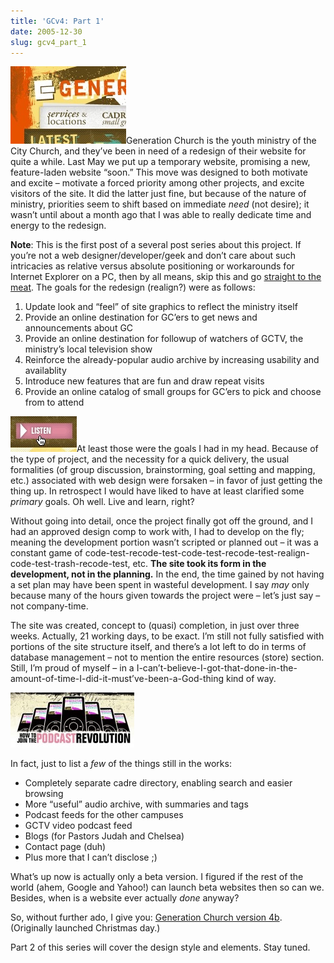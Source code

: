 ```yaml
---
title: 'GCv4: Part 1'
date: 2005-12-30
slug: gcv4_part_1
---
```

<p><img src="/assets/img/gcv4_logo.jpg" width="185" height="124" class="imgright" />Generation Church is the youth ministry of the City Church, and they&#8217;ve been in need of a redesign of their website for quite a while. Last May we put up a temporary website, promising a new, feature-laden website &#8220;soon.&#8221; This move was designed to both motivate and excite &#8211; motivate a forced priority among other projects, and excite visitors of the site. It did the latter just fine, but because of the nature of ministry, priorities seem to shift based on immediate <em>need</em> (not desire); it wasn&#8217;t until about a month ago that I was able to really dedicate time and energy to the redesign.</p>

<p><strong>Note</strong>: This is the first post of a several post series about this project. If you&#8217;re not a web designer/developer/geek and don&#8217;t care about such intricacies as relative versus absolute positioning or workarounds for Internet Explorer on a PC, then by all means, skip this and go <a href="http://www.generationchurch.org/">straight to the meat</a>. 
The goals for the redesign (realign?) were as follows:</p>

<ol>
<li>Update look and &#8220;feel&#8221; of site graphics to reflect the ministry itself</li>
<li>Provide an online destination for GC&#8217;ers to get news and announcements about GC</li>
<li>Provide an online destination for followup of watchers of GCTV, the ministry&#8217;s local television show</li>
<li>Reinforce the already-popular audio archive by increasing usability and availablity</li>
<li>Introduce new features that are fun and draw repeat visits</li>
<li>Provide an online catalog of small groups for GC&#8217;ers to pick and choose from to attend</li>
</ol>

<p><img src="/assets/img/gcv4_listen.jpg" width="106" height="57" class="imgleft" />At least those were the goals I had in my head. Because of the type of project, and the necessity for a quick delivery, the usual formalities (of group discussion, brainstorming, goal setting and mapping, etc.) associated with web design were forsaken &#8211; in favor of just getting the thing up. In retrospect I would have liked to have at least clarified some <em>primary</em> goals. Oh well. Live and learn, right?</p>

<p>Without going into detail, once the project finally got off the ground, and I had an approved design comp to work with, I had to develop on the fly; meaning the development portion wasn&#8217;t scripted or planned out &#8211; it was a constant game of code-test-recode-test-code-test-recode-test-realign-code-test-trash-recode-test, etc. <strong>The site took its form in the development, not in the planning.</strong> In the end, the time gained by not having a set plan may have been spent in wasteful development. I say <em>may</em> only because many of the hours given towards the project were &#8211; let&#8217;s just say &#8211; not company-time.</p>

<p>The site was created, concept to (quasi) completion, in just over three weeks. Actually, 21 working days, to be exact. I&#8217;m still not fully satisfied with portions of the site structure itself, and there&#8217;s a lot left to do in terms of database management &#8211; not to mention the entire resources (store) section. Still, I&#8217;m proud of myself &#8211; in a I-can&#8217;t-believe-I-got-that-done-in-the-amount-of-time-I-did-it-must&#8217;ve-been-a-God-thing kind of way.</p>

<p><a href="/assets/img/gcv4_podcast_thumb.jpg" onclick="window.open('/assets/img/gcv4_podcast.jpg','popup','width=631,height=289,scrollbars=no,resizable=yes,toolbar=no,directories=no,location=no,menubar=no,status=no,left=0,top=0'); return false"><img src="/assets/img/gcv4_podcast_thumb.jpg" width="198" height="88" class="imgcenter" /></a></p>

<p>In fact, just to list a <em>few</em> of the things still in the works:</p>

<ul>
<li>Completely separate cadre directory, enabling search and easier browsing</li>
<li>More &#8220;useful&#8221; audio archive, with summaries and tags</li>
<li>Podcast feeds for the other campuses</li>
<li>GCTV video podcast feed</li>
<li>Blogs (for Pastors Judah and Chelsea)</li>
<li>Contact page (duh)</li>
<li>Plus more that I can&#8217;t disclose ;)</li>
</ul>

<p>What&#8217;s up now is actually only a beta version. I figured if the rest of the world (ahem, Google and Yahoo!) can launch beta websites then so can we. Besides, when is a website ever actually <em>done</em> anyway?</p>

<p>So, without further ado, I give you: <a href="http://www.generationchurch.org/">Generation Church version 4b</a>. (Originally launched Christmas day.)</p>

<p>Part 2 of this series will cover the design style and elements. Stay tuned.</p>